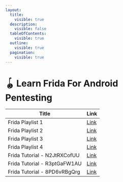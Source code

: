 ```yaml
---
layout:
  title:
    visible: true
  description:
    visible: false
  tableOfContents:
    visible: true
  outline:
    visible: true
  pagination:
    visible: true
---
```


# 🪀 Learn Frida For Android Pentesting

| Title                        | Link                                                                             |
| ---------------------------- | -------------------------------------------------------------------------------- |
| Frida Playlist 1             | [Link](https://www.youtube.com/playlist?list=PLKwUZp9HwWoC1E8S8MHHo5qLjldip3oi-) |
| Frida Playlist 2             | [Link](https://www.youtube.com/playlist?list=PLn4fSTVui_Gwrvhlc7HtHwg3kvZo5b4xV) |
| Frida Playlist 3             | [Link](https://www.youtube.com/playlist?list=PL8NKgaAXRavRargeiLrq3SAuwlLJLjKrN) |
| Frida Playlist 4             | [Link](https://www.youtube.com/playlist?list=PLGH1xiL-41XACwGHQjy1vaPIG5kqsPvY2) |
| Frida Tutorial - N2JtRXCofUU | [Link](https://www.youtube.com/watch?v=N2JtRXCofUU\&t=370s)                      |
| Frida Tutorial - R3ptGaFW1AU | [Link](https://www.youtube.com/watch?v=R3ptGaFW1AU)                              |
| Frida Tutorial - 8PD6vRBgQrg | [Link](https://www.youtube.com/watch?v=8PD6vRBgQrg)                              |
